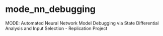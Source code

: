 # mode_nn_debugging
MODE: Automated Neural Network Model Debugging via State Differential Analysis and Input Selection - Replication Project

